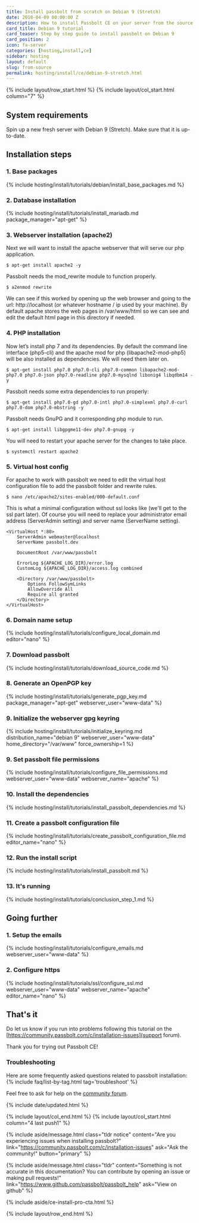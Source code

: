 ```yaml
---
title: Install passbolt from scratch on Debian 9 (Stretch)
date: 2018-04-09 00:00:00 Z
description: How to install Passbolt CE on your server from the source code.
card_title: Debian 9 tutorial
card_teaser: Step by step guide to install passbolt on Debian 9 
card_position: 2
icon: fa-server
categories: [hosting,install,ce]
sidebar: hosting
layout: default
slug: from-source
permalink: hosting/install/ce/debian-9-stretch.html
---
```


{% include layout/row_start.html %}
{% include layout/col_start.html column="7" %}

## System requirements

Spin up a new fresh server with Debian 9 (Stretch). Make sure that it is up-to-date.

## Installation steps

### 1. Base packages
{% include hosting/install/tutorials/debian/install_base_packages.md %}

### 2. Database installation
{% include hosting/install/tutorials/install_mariadb.md
    package_manager="apt-get"
%}

### 3. Webserver installation (apache2)
Next we will want to install the apache webserver that will serve our php application.

```shell
$ apt-get install apache2 -y
```

Passbolt needs the mod_rewrite module to function properly.

```shell
$ a2enmod rewrite
```

We can see if this worked by opening up the web browser and going to the url: http://localhost (or whatever hostname / ip used by your machine). 
By default apache stores the web pages in /var/www/html so we can see and edit the default html page in this directory if needed.

### 4. PHP installation
Now let’s install php 7 and its dependencies. By default the command line interface (php5-cli) and the apache mod for php (libapache2-mod-php5) will be also installed as dependencies. We will need them later on.

```shell
$ apt-get install php7.0 php7.0-cli php7.0-common libapache2-mod-php7.0 php7.0-json php7.0-readline php7.0-mysqlnd libonig4 libqdbm14 -y
```

Passbolt needs some extra dependencies to run properly:

```shell
$ apt-get install php7.0-gd php7.0-intl php7.0-simplexml php7.0-curl php7.0-dom php7.0-mbstring -y
```

Passbolt needs GnuPG and it corresponding php module to run.

```shell
$ apt-get install libgpgme11-dev php7.0-gnupg -y
```

You will need to restart your apache server for the changes to take place.

```shell
$ systemctl restart apache2
```

### 5. Virtual host config
For apache to work with passbolt we need to edit the virtual host configuration file to add the passbolt folder and rewrite rules.

```shell
$ nano /etc/apache2/sites-enabled/000-default.conf
```

This is what a minimal configuration without ssl looks like (we'll get to the ssl part later). Of course you will need to replace your administrator email address (ServerAdmin setting) and server name (ServerName setting).

```
<VirtualHost *:80>
    ServerAdmin webmaster@localhost
    ServerName passbolt.dev

    DocumentRoot /var/www/passbolt

    ErrorLog ${APACHE_LOG_DIR}/error.log
    CustomLog ${APACHE_LOG_DIR}/access.log combined

    <Directory /var/www/passbolt>
        Options FollowSymLinks
        AllowOverride All
        Require all granted
    </Directory>
</VirtualHost>
```
### 6. Domain name setup
{% include hosting/install/tutorials/configure_local_domain.md
    editor="nano"
%}

### 7. Download passbolt
{% include hosting/install/tutorials/download_source_code.md %}

### 8. Generate an OpenPGP key
{% include hosting/install/tutorials/generate_pgp_key.md 
    package_manager="apt-get"
    webserver_user="www-data"
%}

### 9. Initialize the webserver gpg keyring
{% include hosting/install/tutorials/initialize_keyring.md 
    distribution_name="debian 9"
    webserver_user="www-data"
    home_directory="/var/www"
    force_ownership=1
%}

### 9. Set passbolt file permissions
{% include hosting/install/tutorials/configure_file_permissions.md 
    webserver_user="www-data"
    webserver_name="apache"
%}

### 10. Install the dependencies
{% include hosting/install/tutorials/install_passbolt_dependencies.md %}


### 11. Create a passbolt configuration file
{% include hosting/install/tutorials/create_passbolt_configuration_file.md 
    editor_name="nano"
%}

### 12. Run the install script
{% include hosting/install/tutorials/install_passbolt.md %}

### 13. It's running
{% include hosting/install/tutorials/conclusion_step_1.md %}

## Going further

### 1. Setup the emails
{% include hosting/install/tutorials/configure_emails.md 
    webserver_user="www-data" 
%}

### 2. Configure https
{% include hosting/install/tutorials/ssl/configure_ssl.md 
    webserver_user="www-data" 
    webserver_name="apache"
    editor_name="nano"
    %}

## That's it
Do let us know if you run into problems following this tutorial on the [https://community.passbolt.com/c/installation-issues](support forum).

Thank you for trying out Passbolt CE!

### Troubleshooting

Here are some frequently asked questions related to passbolt installation:
{% include faq/list-by-tag.html tag='troubleshoot' %}

Feel free to ask for help on the [community forum](https://community.passbolt.com/c/installation-issues).

{% include date/updated.html %}

{% include layout/col_end.html %}
{% include layout/col_start.html column="4 last push1" %}

{% include aside/message.html
    class="tldr notice"
    content="Are you experiencing issues when installing passbolt?"
    link="https://community.passbolt.com/c/installation-issues"
    ask="Ask the community!"
    button="primary"
%}

{% include aside/message.html
    class="tldr"
    content="Something is not accurate in this documentation? You can contribute by opening an issue or making pull requests!"
    link="https://www.github.com/passbolt/passbolt_help"
    ask="View on github"
%}

{% include aside/ce-install-pro-cta.html %}

{% include layout/row_end.html %}
